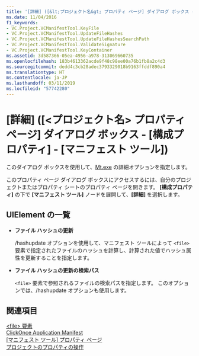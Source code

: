```yaml
---
title: '[詳細] ([&lt;プロジェクト名&gt; プロパティ ページ] ダイアログ ボックス - [構成プロパティ] - [マニフェスト ツール])'
ms.date: 11/04/2016
f1_keywords:
- VC.Project.VCManifestTool.KeyFile
- VC.Project.VCManifestTool.UpdateFileHashes
- VC.Project.VCManifestTool.UpdateFileHashesSearchPath
- VC.Project.VCManifestTool.ValidateSignature
- VC.Project.VCManifestTool.KeyContainer
ms.assetid: 3d587366-05ea-4956-a978-313069660735
ms.openlocfilehash: 183b4613362acde9f48c98ee00a76b1fb8a2c4d3
ms.sourcegitcommit: dedd4c3cb28adec3793329018b9163ffddf890a4
ms.translationtype: HT
ms.contentlocale: ja-JP
ms.lasthandoff: 03/11/2019
ms.locfileid: "57742280"
---
```

# <a name="advanced-manifest-tool-configuration-properties-ltprojectnamegt-property-pages-dialog-box"></a>[詳細] ([&lt;プロジェクト名&gt; プロパティ ページ] ダイアログ ボックス - [構成プロパティ] - [マニフェスト ツール])

このダイアログ ボックスを使用して、[Mt.exe](https://msdn.microsoft.com/library/aa375649) の詳細オプションを指定します。

このプロパティ ページ ダイアログ ボックスにアクセスするには、自分のプロジェクトまたはプロパティ シートのプロパティ ページを開きます。 **[構成プロパティ]** の下で **[マニフェスト ツール]** ノードを展開して、**[詳細]** を選択します。

## <a name="uielement-list"></a>UIElement の一覧

- **ファイル ハッシュの更新**

   /hashupdate オプションを使用して、マニフェスト ツールによって `<file>` 要素で指定されたファイルのハッシュを計算し、計算された値でハッシュ属性を更新することを指定します。

- **ファイル ハッシュの更新の検索パス**

   `<file>` 要素で参照されるファイルの検索パスを指定します。 このオプションでは、/hashupdate オプションも使用します。

## <a name="see-also"></a>関連項目

[\<file> 要素](/visualstudio/deployment/file-element-clickonce-application)<br>
[ClickOnce Application Manifest](/visualstudio/deployment/clickonce-application-manifest)<br>
[[マニフェスト ツール] プロパティ ページ](../ide/manifest-tool-property-pages.md)<br>
[プロジェクトのプロパティの操作](../ide/working-with-project-properties.md)
